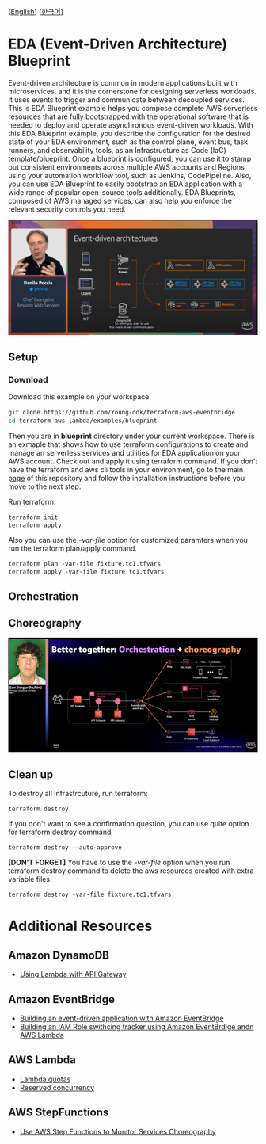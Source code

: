 [[English](README.md)] [[한국어](README.ko.md)]

# EDA (Event-Driven Architecture) Blueprint
Event-driven architecture is common in modern applications built with microservices, and it is the cornerstone for designing serverless workloads. It uses events to trigger and communicate between decoupled services. This is EDA Blueprint example helps you compose complete AWS serverless resources that are fully bootstrapped with the operational software that is needed to deploy and operate asynchronous event-driven workloads. With this EDA Blueprint example, you describe the configuration for the desired state of your EDA environment, such as the control plane, event bus, task runners, and observability tools, as an Infrastructure as Code (IaC) template/blueprint. Once a blueprint is configured, you can use it to stamp out consistent environments across multiple AWS accounts and Regions using your automation workflow tool, such as Jenkins, CodePipeline. Also, you can use EDA Blueprint to easily bootstrap an EDA application with a wide range of popular open-source tools additionally. EDA Blueprints, composed of AWS managed services, can also help you enforce the relevant security controls you need.

![aws-event-driven-architecture](../../images/aws-event-driven-architecture.png)

## Setup
### Download
Download this example on your workspace
```sh
git clone https://github.com/Young-ook/terraform-aws-eventbridge
cd terraform-aws-lambda/examples/blueprint
```

Then you are in **blueprint** directory under your current workspace. There is an exmaple that shows how to use terraform configurations to create and manage an serverless services and utilities for EDA application on your AWS account. Check out and apply it using terraform command. If you don't have the terraform and aws cli tools in your environment, go to the main [page](https://github.com/Young-ook/terraform-aws-eventbridge) of this repository and follow the installation instructions before you move to the next step.

Run terraform:
```
terraform init
terraform apply
```
Also you can use the *-var-file* option for customized paramters when you run the terraform plan/apply command.
```
terraform plan -var-file fixture.tc1.tfvars
terraform apply -var-file fixture.tc1.tfvars
```

## Orchestration
## Choreography
![aws-event-driven-architecture-better-together](../../images/aws-event-driven-architecture-better-together.png)

## Clean up
To destroy all infrastrcuture, run terraform:
```
terraform destroy
```

If you don't want to see a confirmation question, you can use quite option for terraform destroy command
```
terraform destroy --auto-approve
```

**[DON'T FORGET]** You have to use the *-var-file* option when you run terraform destroy command to delete the aws resources created with extra variable files.
```
terraform destroy -var-file fixture.tc1.tfvars
```

# Additional Resources
## Amazon DynamoDB
- [Using Lambda with API Gateway](https://docs.aws.amazon.com/lambda/latest/dg/services-apigateway-tutorial.html)

## Amazon EventBridge
- [Building an event-driven application with Amazon EventBridge](https://aws.amazon.com/blogs/compute/building-an-event-driven-application-with-amazon-eventbridge/)
- [Building an IAM Role swithcing tracker using Amazon EventBrdige andn AWS Lambda](https://github.com/Young-ook/terraform-aws-passport/tree/main/examples/role-switching-tracker)

## AWS Lambda
- [Lambda quotas](https://docs.aws.amazon.com/lambda/latest/dg/gettingstarted-limits.html)
- [Reserved concurrency](https://docs.aws.amazon.com/lambda/latest/dg/configuration-concurrency.html)

## AWS StepFunctions
- [Use AWS Step Functions to Monitor Services Choreography](https://aws.amazon.com/blogs/architecture/use-aws-step-functions-to-monitor-services-choreography/)

